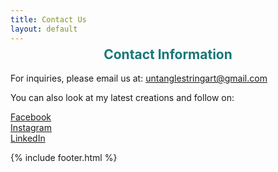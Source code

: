 ```yaml
---
title: Contact Us
layout: default
---
```



<h2 style="text-align:center; color:#157878; margin-top:calc(1.5em - 40px);">Contact Information</h2>

For inquiries, please email us at: [untanglestringart@gmail.com](mailto:untanglestringart@gmail.com)

You can also look at my latest creations and follow on:



[Facebook](https://www.facebook.com/UntangleMyStringArt/)<br>
[Instagram](https://www.instagram.com/untanglemystringart/)<br>
[LinkedIn](https://www.linkedin.com/company/untanglemystringart/)

{% include footer.html %}